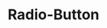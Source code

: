---
tags: 
    - lyne_fr
    - lyne_components_fr
    - page
key: radio-button-folder-lyne_fr
title: Radio-Button
parent: components-lyne_fr
keywords: radiobutton, radio, radio-button, radio-button-group, group
order: 320
permalink: false
---